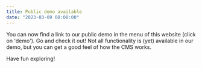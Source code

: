 ```yaml
---
title: Public demo available
date: "2023-03-09 00:00:00"
---
```

You can now find a link to our public demo in the menu of this website (click on 'demo'). Go and check it out! Not all functionality is (yet) available in our demo, but you can get a good feel of how the CMS works. 

Have fun exploring!
